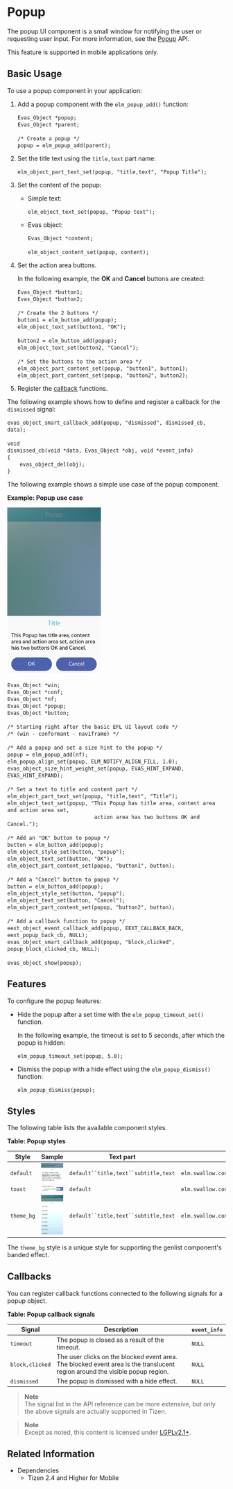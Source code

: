 # Popup

The popup UI component is a small window for notifying the user or requesting user input. For more information, see the [Popup](../../../../../org.tizen.native.mobile.apireference/group__Elm__Popup.html) API.

This feature is supported in mobile applications only.

## Basic Usage

To use a popup component in your application:

1. Add a popup component with the `elm_popup_add()` function:

   ```
   Evas_Object *popup;
   Evas_Object *parent;

   /* Create a popup */
   popup = elm_popup_add(parent);
   ```

2. Set the title text using the `title,text` part name:

   ```
   elm_object_part_text_set(popup, "title,text", "Popup Title");
   ```

3. Set the content of the popup:

   - Simple text:

     ```
     elm_object_text_set(popup, "Popup text");
     ```

   - Evas object:

     ```
     Evas_Object *content;

     elm_object_content_set(popup, content);
     ```

4. Set the action area buttons.

   In the following example, the **OK** and **Cancel** buttons are created:

   ```
   Evas_Object *button1;
   Evas_Object *button2;

   /* Create the 2 buttons */
   button1 = elm_button_add(popup);
   elm_object_text_set(button1, "OK");

   button2 = elm_button_add(popup);
   elm_object_text_set(button2, "Cancel");

   /* Set the buttons to the action area */
   elm_object_part_content_set(popup, "button1", button1);
   elm_object_part_content_set(popup, "button2", button2);
   ```

5. Register the [callback](#callbacks) functions.

  The following example shows how to define and register a callback for the `dismissed` signal:

   ```
   evas_object_smart_callback_add(popup, "dismissed", dismissed_cb, data);

   void
   dismissed_cb(void *data, Evas_Object *obj, void *event_info)
   {
       evas_object_del(obj);
   }
   ```

The following example shows a simple use case of the popup component.

**Example: Popup use case**

 ![Alignment](./media/popup.png)

```
Evas_Object *win;
Evas_Object *conf;
Evas_Object *nf;
Evas_Object *popup;
Evas_Object *button;

/* Starting right after the basic EFL UI layout code */
/* (win - conformant - naviframe) */

/* Add a popup and set a size hint to the popup */
popup = elm_popup_add(nf);
elm_popup_align_set(popup, ELM_NOTIFY_ALIGN_FILL, 1.0);
evas_object_size_hint_weight_set(popup, EVAS_HINT_EXPAND, EVAS_HINT_EXPAND);

/* Set a text to title and content part */
elm_object_part_text_set(popup, "title,text", "Title");
elm_object_text_set(popup, "This Popup has title area, content area and action area set,
                            action area has two buttons OK and Cancel.");

/* Add an "OK" button to popup */
button = elm_button_add(popup);
elm_object_style_set(button, "popup");
elm_object_text_set(button, "OK");
elm_object_part_content_set(popup, "button1", button);

/* Add a "Cancel" button to popup */
button = elm_button_add(popup);
elm_object_style_set(button, "popup");
elm_object_text_set(button, "Cancel");
elm_object_part_content_set(popup, "button2", button);

/* Add a callback function to popup */
eext_object_event_callback_add(popup, EEXT_CALLBACK_BACK, eext_popup_back_cb, NULL);
evas_object_smart_callback_add(popup, "block,clicked", popup_block_clicked_cb, NULL);

evas_object_show(popup);
```

## Features

To configure the popup features:

- Hide the popup after a set time with the `elm_popup_timeout_set()` function.

  In the following example, the timeout is set to 5 seconds, after which the popup is hidden:

  ```
  elm_popup_timeout_set(popup, 5.0);
  ```

- Dismiss the popup with a hide effect using the `elm_popup_dismiss()` function:

  ```
  elm_popup_dismiss(popup);
  ```

## Styles

The following table lists the available component styles.

**Table: Popup styles**

| Style      | Sample                                   | Text part                            | Swallow part                             |
|----------|----------------------------------------|------------------------------------|----------------------------------------|
| `default`  | ![elm/button/base/default](./media/popup_default.png) | `default``title,text``subtitle,text` | `elm.swallow.content``button1``button2``button3` |
| `toast`    | ![elm/button/base/default](./media/popup_toast.png) | `default`                            | `elm.swallow.content`                    |
| `theme_bg` | ![elm/button/base/default](./media/popup_theme_bg.png) | `default``title,text``subtitle,text` | `elm.swallow.content``button1``button2``button3` |

The `theme_bg` style is a unique style for supporting the genlist component's banded effect.

## Callbacks

You can register callback functions connected to the following signals for a popup object.

**Table: Popup callback signals**

| Signal          | Description                              | `event_info` |
|---------------|----------------------------------------|------------|
| `timeout`       | The popup is closed as a result of the timeout. | `NULL`       |
| `block,clicked` | The user clicks on the blocked event area. The blocked event area is the translucent region around the visible popup region. | `NULL`       |
| `dismissed`     | The popup is dismissed with a hide effect. | `NULL`       |

> **Note**  
> The signal list in the API reference can be more extensive, but only the above signals are actually supported in Tizen.

> **Note**  
> Except as noted, this content is licensed under [LGPLv2.1+](http://opensource.org/licenses/LGPL-2.1).

## Related Information
- Dependencies
  - Tizen 2.4 and Higher for Mobile
